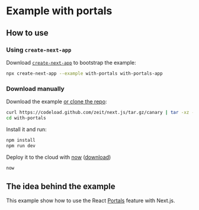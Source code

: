 # Example with portals

## How to use

### Using `create-next-app`

Download [`create-next-app`](https://github.com/segmentio/create-next-app) to bootstrap the example:

```bash
npx create-next-app --example with-portals with-portals-app
```

### Download manually

Download the example [or clone the repo](https://github.com/zeit/next.js):

```bash
curl https://codeload.github.com/zeit/next.js/tar.gz/canary | tar -xz --strip=2 next.js-canary/examples/with-portals
cd with-portals
```

Install it and run:

```bash
npm install
npm run dev
```

Deploy it to the cloud with [now](https://zeit.co/now) ([download](https://zeit.co/download))

```bash
now
```

## The idea behind the example

This example show how to use the React [Portals](https://reactjs.org/docs/portals.html) feature with Next.js.
